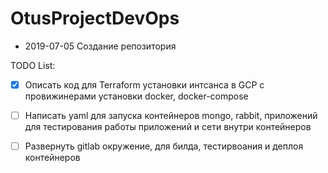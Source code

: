 # OtusProjectDevOps
 - 2019-07-05 Создание репозитория
 
 TODO List:
 
 - [x] Описать код для Terraform установки интсанса в GCP с провижинерами установки docker, docker-compose
 - [ ] Написать yaml для запуска контейнеров mongo, rabbit, приложений для тестирования работы приложений и сети внутри контейнеров
 - [ ] Развернуть gitlab окружение, для билда, тестирвоания и деплоя контейнеров

